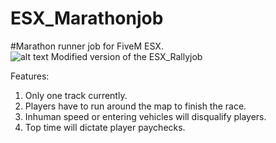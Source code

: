 # ESX_Marathonjob
#Marathon runner job for FiveM ESX.  
![alt text](https://i.imgur.com/fJLVaSe.jpg)
Modified version of the ESX_Rallyjob

Features:
1. Only one track currently.
2. Players have to run around the map to finish the race.
3. Inhuman speed or entering vehicles will disqualify players.
4. Top time will dictate player paychecks.
